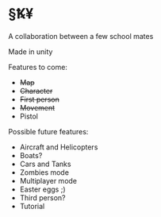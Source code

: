 ﻿# §Ꝅ¥

A collaboration between a few school mates

Made in unity 

Features to come:
  - <s>Map</s>
  - <s>Character</s>
  - <s>First person</s>
  - <s>Movement</s>
  - Pistol

Possible future features:
  - Aircraft and Helicopters
  - Boats?
  - Cars and Tanks
  - Zombies mode
  - Multiplayer mode
  - Easter eggs ;)
  - Third person?
  - Tutorial
